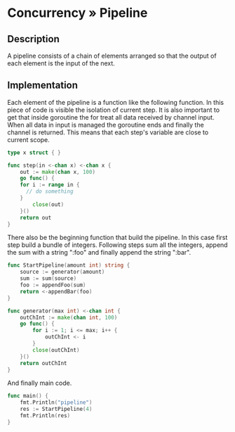 # Concurrency » Pipeline

## Description

A pipeline consists of a chain of elements arranged so that the output of each
  element is the input of the next.

## Implementation

Each element of the pipeline is a function like the following function. In this
piece of code is visible the isolation of current step. It is also important to
get that inside goroutine the for treat all data received by channel input.
When all data in input is managed the goroutine ends and finally the channel is
returned. This means that each step's variable are close to current scope.

```go
type x struct { }

func step(in <-chan x) <-chan x {
	out := make(chan x, 100)
	go func() {
    for i := range in {
      // do something
    }
		close(out)
	}()
	return out
}
```

There also be the beginning function that build the pipeline. In this case
first step build a bundle of integers. Following steps sum all the integers,
append the sum with a string ":foo" and finally append the string ":bar".


```go
func StartPipeline(amount int) string {
	source := generator(amount)
	sum := sum(source)
	foo := appendFoo(sum)
	return <-appendBar(foo)
}
```

```go
func generator(max int) <-chan int {
	outChInt := make(chan int, 100)
	go func() {
		for i := 1; i <= max; i++ {
			outChInt <- i
		}
		close(outChInt)
	}()
	return outChInt
}
```

And finally main code.

```go
func main() {
	fmt.Println("pipeline")
	res := StartPipeline(4)
	fmt.Println(res)
}
```

